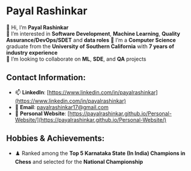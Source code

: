 # Payal Rashinkar

👋 Hi, I’m **Payal Rashinkar**  
👀 I’m interested in **Software Development**, **Machine Learning**, **Quality Assurance/DevOps/SDET** and **data roles** 
🌱 I’m a **Computer Science** graduate from the **University of Southern California** with **7 years of industry experience**  
💞️ I’m looking to collaborate on **ML**, **SDE**, and **QA** projects  

## Contact Information:
- 📫 **LinkedIn**: [https://www.linkedin.com/in/payalrashinkar](https://www.linkedin.com/in/payalrashinkar)
- 📧 **Email**: [payalrashinkar17@gmail.com](mailto:payalrashinkar17@gmail.com)
- 🔭 **Personal Website**: [https://payalrashinkar.github.io/Personal-Website/](https://payalrashinkar.github.io/Personal-Website/)

## Hobbies & Achievements:
- ♟️ Ranked among the **Top 5 Karnataka State (In India) Champions in Chess** and selected for the **National Championship**

